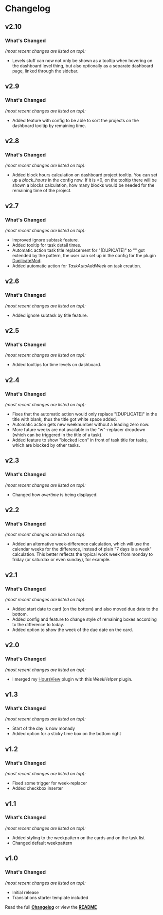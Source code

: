 # Changelog


## v2.10

### What's Changed

_(most recent changes are listed on top):_
- Levels stuff can now not only be shown as a tooltip when hovering on the dashboard level thing, but also optionally as a separate dashboard page, linked through the sidebar.


## v2.9

### What's Changed

_(most recent changes are listed on top):_
- Added feature with config to be able to sort the projects on the dashboard tooltip by remaining time.


## v2.8

### What's Changed

_(most recent changes are listed on top):_
- Added block hours calculation on dashboard project tooltip. You can set up a _block\_hours_ in the config now. If it is >0, on the tooltip there will be shown a blocks calculation, how many blocks would be needed for the remaining time of the project.


## v2.7

### What's Changed

_(most recent changes are listed on top):_
- Improved ignore subtask feature.
- Added tooltip for task detail times.
- Automatic action task title replacement for "[DUPICATE]" to "" got extended by the pattern, the user can set up in the config for the plugin [DuplicateMod](https://github.com/Tagirijus/DuplicateMod).
- Added automatic action for _TaskAutoAddWeek_ on task creation.


## v2.6

### What's Changed

_(most recent changes are listed on top):_
- Added ignore subtask by title feature.


## v2.5

### What's Changed

_(most recent changes are listed on top):_
- Added tooltips for time levels on dashboard.


## v2.4

### What's Changed

_(most recent changes are listed on top):_
- Fixes that the automatic action would only replace "[DUPLICATE]" in the title with blank, thus the title got white space added.
- Automatic action gets new weeknumber without a leading zero now.
- More future weeks are not available in the "w"-replacer dropdown (which can be triggered in the title of a task).
- Added feature to show "blocked icon" in front of task title for tasks, which are blocked by other tasks.


## v2.3

### What's Changed

_(most recent changes are listed on top):_
- Changed how _overtime_ is being displayed.


## v2.2

### What's Changed

_(most recent changes are listed on top):_
- Added an alternative week-difference calculation, which will use the calendar weeks for the difference, instead of plain "7 days is a week" calculation. This better reflects the typical work week from monday to friday (or saturdax or even sunday), for example.


## v2.1

### What's Changed

_(most recent changes are listed on top):_
- Added start date to card (on the bottom) and also moved due date to the bottom.
- Added config and feature to change style of remaining boxes according to the difference to today.
- Added option to show the week of the due date on the card.


## v2.0

### What's Changed

_(most recent changes are listed on top):_
- I merged my [HoursView](https://github.com/Tagirijus/HoursView) plugin with this _WeekHelper_ plugin.


## v1.3

### What's Changed

_(most recent changes are listed on top):_
- Start of the day is now monady
- Added option for a sticky time box on the bottom right


## v1.2

### What's Changed

_(most recent changes are listed on top):_
- Fixed some trigger for week-replacer
- Added checkbox inserter

## v1.1

### What's Changed

_(most recent changes are listed on top):_
- Added styling to the weekpattern on the cards and on the task list
- Changed default weekpattern


## v1.0

### What's Changed

_(most recent changes are listed on top):_
- Initial release
- Translations starter template included


Read the full [**Changelog**](../master/changelog.md "See changes") or view the [**README**](../master/README.md "View README")
